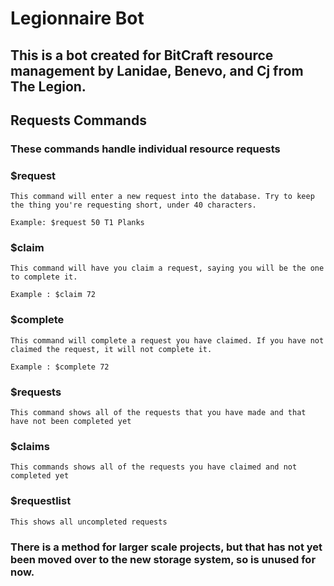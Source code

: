 # Legionnaire Bot

## This is a bot created for BitCraft resource management by Lanidae, Benevo, and Cj from The Legion.


## Requests Commands

### These commands handle individual resource requests

### $request <resource>

	This command will enter a new request into the database. Try to keep the thing you're requesting short, under 40 characters.

	Example: $request 50 T1 Planks

### $claim <request id>

	This command will have you claim a request, saying you will be the one to complete it.

	Example : $claim 72

### $complete <request id>

	This command will complete a request you have claimed. If you have not claimed the request, it will not complete it.

	Example : $complete 72

### $requests

	This command shows all of the requests that you have made and that have not been completed yet

### $claims

	This commands shows all of the requests you have claimed and not completed yet

### $requestlist
	
	This shows all uncompleted requests

### There is a method for larger scale projects, but that has not yet been moved over to the new storage system, so is unused for now.
